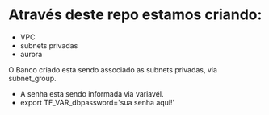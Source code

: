 # Através deste repo estamos criando:

- VPC
- subnets privadas
- aurora

O Banco criado esta sendo associado as subnets privadas, via subnet_group.




* A senha esta sendo informada via variavél.
* export TF_VAR_dbpassword='sua senha aqui!'



